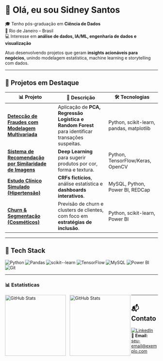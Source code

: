 


# 👋 Olá, eu sou Sidney Santos

🎓 Tenho pós-graduação em **Ciência de Dados**  
📍 Rio de Janeiro – Brasil  
💻 Interesse em **análise de dados, IA/ML, engenharia de dados e visualização**

Atuo desenvolvendo projetos que geram **insights acionáveis para negócios**, unindo modelagem estatística, machine learning e storytelling com dados.

---

## 🚀 Projetos em Destaque

| 📊 Projeto | 🔎 Descrição | 🛠️ Tecnologias |
|------------|-------------|----------------|
| [**Detecção de Fraudes com Modelagem Multivariada**](https://github.com/sidneysantos/deteccao-fraudes) | Aplicação de **PCA, Regressão Logística e Random Forest** para identificar transações suspeitas. | Python, scikit-learn, pandas, matplotlib |
| [**Sistema de Recomendação por Similaridade de Imagens**](https://github.com/sidneysantos/recomendacao-imagens) | **Deep Learning** para sugerir produtos por cor, forma e textura. | Python, TensorFlow/Keras, OpenCV |
| [**Estudo Clínico Simulado (Hipertensão)**](https://github.com/sidneysantos/estudo-clinico) | **CRFs fictícios**, análise estatística e **dashboards interativos**. | MySQL, Python, Power BI, REDCap |
| [**Churn & Segmentação (Cosméticos)**](https://github.com/sidneysantos/churn-cosmeticos) | Previsão de churn e clusters de clientes, com foco em **estratégias de inclusão**. | Python, scikit-learn, Power BI |


---

## 🧰 Tech Stack

![Python](https://img.shields.io/badge/Python-3776AB?logo=python&logoColor=white)
![Pandas](https://img.shields.io/badge/Pandas-150458?logo=pandas&logoColor=white)
![scikit--learn](https://img.shields.io/badge/scikit--learn-F7931E?logo=scikitlearn&logoColor=white)
![TensorFlow](https://img.shields.io/badge/TensorFlow-FF6F00?logo=tensorflow&logoColor=white)
![MySQL](https://img.shields.io/badge/MySQL-005C84?logo=mysql&logoColor=white)
![Power BI](https://img.shields.io/badge/Power%20BI-F2C811?logo=powerbi&logoColor=black)
![Git](https://img.shields.io/badge/Git-F05032?logo=git&logoColor=white)

---


### 📊 Estatísticas

<p>
  <img 
    align="left" 
    alt="GitHub Stats" 
    height="200" 
    style="padding-right: 10px;" 
    src="https://github-readme-stats.vercel.app/api?username=sidneysantosdatascientist&show_icons=true&theme=tokyonight&include_all_commits=true&locale=pt-br" 
  />

<img 
      align="left" 
      alt="GitHub Stats" 
      height="200" 
      src="https://github-readme-stats.vercel.app/api/top-langs/?username=sidneysantosdatascientist&theme=tokyonight&layout=compact&custom_title=Tecnologias&langs_count=9" 
  />

</p>





---




## 📬 Contato

[![LinkedIn](https://img.shields.io/badge/LinkedIn-0A66C2?logo=linkedin&logoColor=white)](https://www.linkedin.com/in/sidney-santos)  
📧 **Email:** seu-email@exemplo.com




